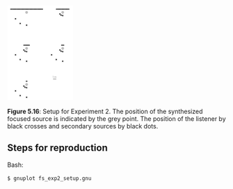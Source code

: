 ![Fig 5.16](fig5_16.png)

**Figure 5.16**: Setup for Experiment 2.
The position of the synthesized focused
source is indicated by the grey point.
The position of the listener by black
crosses and secondary sources by black
dots.

## Steps for reproduction

Bash:
```Bash
$ gnuplot fs_exp2_setup.gnu
```
